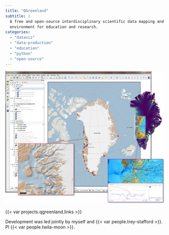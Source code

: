 ```yaml
---
title: "QGreenland"
subtitle: |
  A free and open-source interdisciplinary scientific data mapping and analysis
  environment for education and research.
categories:
  - "dataviz"
  - "data-production"
  - "education"
  - "python"
  - "open-source"
---
```


![QGreenland with decorative overlays](qgreenland_overview.png)

{{< var projects.qgreenland.links >}}

Development was led jointly by myself and {{< var people.trey-stafford >}}.
PI {{< var people.twila-moon >}}.
